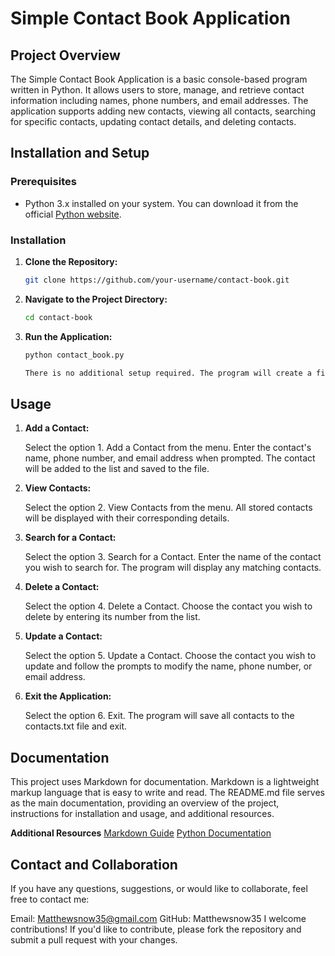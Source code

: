 # Simple Contact Book Application

## Project Overview

The Simple Contact Book Application is a basic console-based program written in Python. It allows users to store, manage, and retrieve contact information including names, phone numbers, and email addresses. The application supports adding new contacts, viewing all contacts, searching for specific contacts, updating contact details, and deleting contacts.

## Installation and Setup

### Prerequisites

- Python 3.x installed on your system. You can download it from the official [Python website](https://www.python.org/downloads/).
  
### Installation

1. **Clone the Repository:**

   ```bash
   git clone https://github.com/your-username/contact-book.git

2. **Navigate to the Project Directory:**

    ```bash
    cd contact-book

3. **Run the Application:**

   ```bash
   python contact_book.py

   There is no additional setup required. The program will create a file named contacts.txt in the project directory to store your contacts automatically.

## Usage
1. **Add a Contact:**

   Select the option 1. Add a Contact from the menu.
   Enter the contact's name, phone number, and email address when prompted.
   The contact will be added to the list and saved to the file.

2. **View Contacts:**

   Select the option 2. View Contacts from the menu.
   All stored contacts will be displayed with their corresponding details.

3. **Search for a Contact:**

   Select the option 3. Search for a Contact.
   Enter the name of the contact you wish to search for.
   The program will display any matching contacts.

4. **Delete a Contact:**

   Select the option 4. Delete a Contact.
   Choose the contact you wish to delete by entering its number from the list.

5. **Update a Contact:**

   Select the option 5. Update a Contact.
   Choose the contact you wish to update and follow the prompts to modify the name, phone number, or email address.

6. **Exit the Application:**

   Select the option 6. Exit. The program will save all contacts to the contacts.txt file and exit.


## Documentation

This project uses Markdown for documentation. Markdown is a lightweight markup language that is easy to write and read. The README.md file serves as the main documentation, providing an overview of the project, instructions for installation and usage, and additional resources.

**Additional Resources**
[Markdown Guide](https://www.markdownguide.org/)
[Python Documentation](https://docs.python.org/3/)

## Contact and Collaboration
If you have any questions, suggestions, or would like to collaborate, feel free to contact me:

Email: Matthewsnow35@gmail.com
GitHub: Matthewsnow35
I welcome contributions! If you'd like to contribute, please fork the repository and submit a pull request with your changes.
